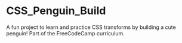 # CSS_Penguin_Build
A fun project to learn and practice CSS transforms by building a cute penguin! Part of the FreeCodeCamp curriculum.
